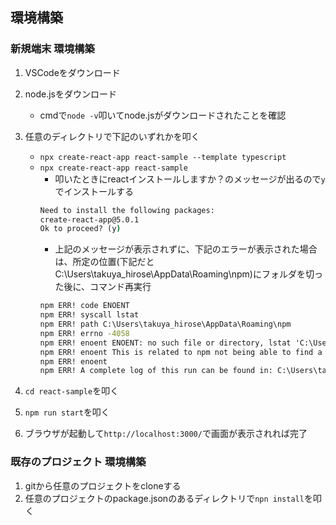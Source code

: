 
## 環境構築

### 新規端末 環境構築
1. VSCodeをダウンロード
2. node.jsをダウンロード
   - cmdで```node -v```叩いてnode.jsがダウンロードされたことを確認
3. 任意のディレクトリで下記のいずれかを叩く
   - ```npx create-react-app react-sample --template typescript```
   - ```npx create-react-app react-sample```
     - 叩いたときにreactインストールしますか？のメッセージが出るので`y`でインストールする
     ```cmd
     Need to install the following packages:
     create-react-app@5.0.1
     Ok to proceed? (y)
     ``` 
     - 上記のメッセージが表示されずに、下記のエラーが表示された場合は、所定の位置(下記だとC:\Users\takuya_hirose\AppData\Roaming\npm)にフォルダを切った後に、コマンド再実行
     ```cmd
     npm ERR! code ENOENT
     npm ERR! syscall lstat
     npm ERR! path C:\Users\takuya_hirose\AppData\Roaming\npm
     npm ERR! errno -4058
     npm ERR! enoent ENOENT: no such file or directory, lstat 'C:\Users\takuya_hirose\AppData\Roaming\npm'
     npm ERR! enoent This is related to npm not being able to find a file.
     npm ERR! enoent
     npm ERR! A complete log of this run can be found in: C:\Users\takuya_hirose\AppData\Local\npm-cache\_logs\2023-09-14T02_51_47_016Z-debug-0.log
      ```
  
4. ```cd react-sample```を叩く
5. ```npm run start```を叩く
6. ブラウザが起動して`http://localhost:3000/`で画面が表示されれば完了



### 既存のプロジェクト 環境構築

1. gitから任意のプロジェクトをcloneする
2. 任意のプロジェクトのpackage.jsonのあるディレクトリで```npn install```を叩く

